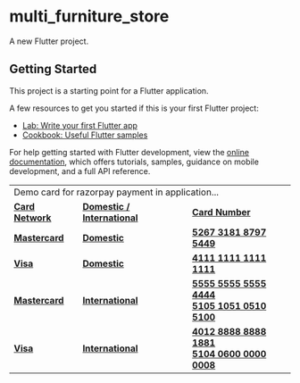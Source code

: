 # multi_furniture_store

A new Flutter project.

## Getting Started

This project is a starting point for a Flutter application.

A few resources to get you started if this is your first Flutter project:

- [Lab: Write your first Flutter app](https://docs.flutter.dev/get-started/codelab)
- [Cookbook: Useful Flutter samples](https://docs.flutter.dev/cookbook)

For help getting started with Flutter development, view the
[online documentation](https://docs.flutter.dev/), which offers tutorials,
samples, guidance on mobile development, and a full API reference.

<table>
    <tr>
        <td colspan=3>
        <label>Demo card for razorpay payment in application...</label></tr>
        </td>
    <tr>
        <td><b><u>Card Network</u></b></td>
        <td><b><u>Domestic / International</u></b></td>
        <td><b><u>Card Number</u></b></td>
    </tr>
    <tr>
        <td><b><u>Mastercard</u></b></td>
        <td><b><u>Domestic</u></b></td>
        <td><b><u>5267 3181 8797 5449</u></b></td>
    </tr>
    <tr>
        <td><b><u>Visa</u></b></td>
        <td><b><u>Domestic</u></b></td>
        <td><b><u>4111 1111 1111 1111</u></b></td>
    </tr>
    <tr>
        <td><b><u>Mastercard</u></b></td>
        <td><b><u>International</u></b></td>
        <td><b><u>5555 5555 5555 4444 <br> 5105 1051 0510 5100</u></b></td>
    </tr>
    <tr>
        <td><b><u>Visa</u></b></td>
        <td><b><u>International</u></b></td>
        <td><b><u>4012 8888 8888 1881 <br> 5104 0600 0000 0008</u></b></td>
    </tr>
</table>
